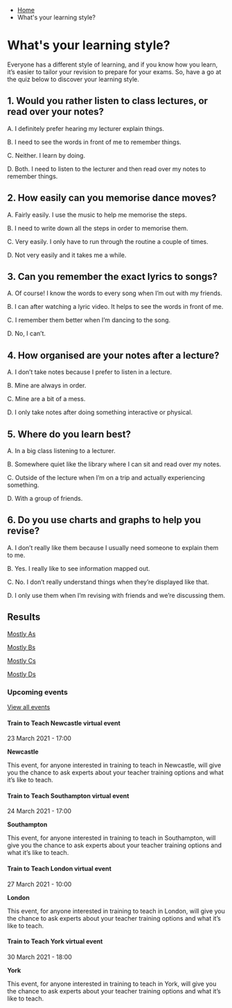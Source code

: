 *   [Home](/)
*   What's your learning style?

What's your learning style?
===========================

Everyone has a different style of learning, and if you know how you learn, it’s easier to tailor your revision to prepare for your exams. So, have a go at the quiz below to discover your learning style.

1\. Would you rather listen to class lectures, or read over your notes?
-----------------------------------------------------------------------

A. I definitely prefer hearing my lecturer explain things.

B. I need to see the words in front of me to remember things.

C. Neither. I learn by doing.

D. Both. I need to listen to the lecturer and then read over my notes to remember things.

2\. How easily can you memorise dance moves?
--------------------------------------------

A. Fairly easily. I use the music to help me memorise the steps.

B. I need to write down all the steps in order to memorise them.

C. Very easily. I only have to run through the routine a couple of times.

D. Not very easily and it takes me a while.

3\. Can you remember the exact lyrics to songs?
-----------------------------------------------

A. Of course! I know the words to every song when I’m out with my friends.

B. I can after watching a lyric video. It helps to see the words in front of me.

C. I remember them better when I’m dancing to the song.

D. No, I can’t.

4\. How organised are your notes after a lecture?
-------------------------------------------------

A. I don’t take notes because I prefer to listen in a lecture.

B. Mine are always in order.

C. Mine are a bit of a mess.

D. I only take notes after doing something interactive or physical.

5\. Where do you learn best?
----------------------------

A. In a big class listening to a lecturer.

B. Somewhere quiet like the library where I can sit and read over my notes. 

C. Outside of the lecture when I’m on a trip and actually experiencing something. 

D. With a group of friends. 

6\. Do you use charts and graphs to help you revise?
----------------------------------------------------

A. I don’t really like them because I usually need someone to explain them to me.

B. Yes. I really like to see information mapped out.

C. No. I don’t really understand things when they’re displayed like that.

D. I only use them when I’m revising with friends and we’re discussing them.

Results
-------

[Mostly As](https://getintoteaching.education.gov.uk/youre-an-auditory-learner)   
  
[Mostly Bs](https://getintoteaching.education.gov.uk/youre-a-visual-learner)  
  
[Mostly Cs](https://getintoteaching.education.gov.uk/youre-a-kinesthetic-learner)  
  
[Mostly Ds](https://getintoteaching.education.gov.uk/youre-a-kinesthetic-learner)

### Upcoming events

[View all events](/teaching-events)

[](/teaching-events/train-to-teach-events/train-to-teach-newcastle-virtual-event-230321)

#### Train to Teach Newcastle virtual event

23 March 2021 - 17:00

**Newcastle**

This event, for anyone interested in training to teach in Newcastle, will give you the chance to ask experts about your teacher training options and what it’s like to teach.

[](/teaching-events/train-to-teach-events/train-to-teach-southampton-virtual-event-240321)

#### Train to Teach Southampton virtual event

24 March 2021 - 17:00

**Southampton**

This event, for anyone interested in training to teach in Southampton, will give you the chance to ask experts about your teacher training options and what it’s like to teach.

[](/teaching-events/train-to-teach-events/train-to-teach-london-virtual-event-270321)

#### Train to Teach London virtual event

27 March 2021 - 10:00

**London**

This event, for anyone interested in training to teach in London, will give you the chance to ask experts about your teacher training options and what it’s like to teach.

[](/teaching-events/train-to-teach-events/train-to-teach-york-virtual-event-300321)

#### Train to Teach York virtual event

30 March 2021 - 18:00

**York**

This event, for anyone interested in training to teach in York, will give you the chance to ask experts about your teacher training options and what it’s like to teach.